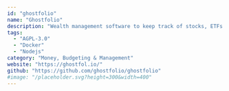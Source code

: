 ```yaml
---
id: "ghostfolio"
name: "Ghostfolio"
description: "Wealth management software to keep track of stocks, ETFs and cryptocurrencies."
tags:
  - "AGPL-3.0"
  - "Docker"
  - "Nodejs"
category: "Money, Budgeting & Management"
website: "https://ghostfol.io/"
github: "https://github.com/ghostfolio/ghostfolio"
#image: "/placeholder.svg?height=300&width=400"
---
```


